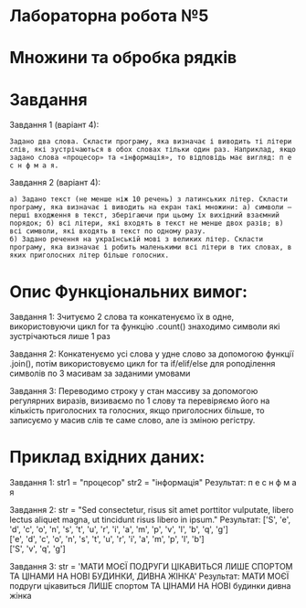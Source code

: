 # Лабораторна робота №5

# Множини та обробка рядків

# Завдання

Завдання 1 (варіант 4): 

    Задано два слова. Скласти програму, яка визначає і виводить ті літери слів, які зустрічаються в обох словах тільки один раз. Наприклад, якщо задано слова «процесор» та «інформація», то відповідь має вигляд: п е с н ф м а я.

Завдання 2 (варіант 4):

    а) Задано текст (не менше ніж 10 речень) з латинських літер. Скласти програму, яка визначає і виводить на екран такі множини: а) символи – перші входження в текст, зберігаючи при цьому їх вихідний взаємний порядок; б) всі літери, які входять в текст не менше двох разів; в) всі символи, які входять в текст по одному разу.
    б) Задано речення на українській мові з великих літер. Скласти програму, яка визначає і робить маленькими всі літери в тих словах, в яких приголосних літер більше голосних.

# Опис Функціональних вимог:

Завдання 1: Зчитуємо 2 слова та конкатенуємо їх в одне, використовуючи цикл for та функцію .count() знаходимо символи які зустрічаються лише 1 раз

Завдання 2: Конкатенуємо усі слова у удне слово за допомогою функції .join(), потім використовуємо цикл for та if/elif/else для роподілення символів по 3 масивам за заданими умовами

Завдання 3: Переводимо строку у стан массиву за допомогою регулярних виразів, визиваємо по 1 слову та перевіряємо його на кількість приголосних та голосних, якщо приголосних більше, то записуємо у масив слів те саме слово, але із зміною регістру.

# Приклад вхідних даних:

Завдання 1: str1 = "процесор" str2 = "інформація" Результат: п
е
с
н
ф
м
а
я

Завдання 2: str = "Sed consectetur, risus sit amet porttitor vulputate, libero lectus aliquet magna, ut tincidunt risus libero in ipsum." Результат: ['S', 'e', 'd', 'c', 'o', 'n', 's', 't', 'u', 'r', 'i', 'a', 'm', 'p', 'v', 'l', 'b', 'q', 'g']  
['e', 'd', 'c', 'o', 'n', 's', 't', 'u', 'r', 'i', 'a', 'm', 'p', 'l', 'b']     
['S', 'v', 'q', 'g']

Завдання 3: str = 'МАТИ МОЄЇ ПОДРУГИ ЦІКАВИТЬСЯ ЛИШЕ СПОРТОМ ТА ЦІНАМИ НА НОВІ БУДИНКИ, ДИВНА ЖІНКА' Результат: МАТИ МОЄЇ подруги цікавиться ЛИШЕ спортом ТА ЦІНАМИ НА НОВІ будинки дивна жінка